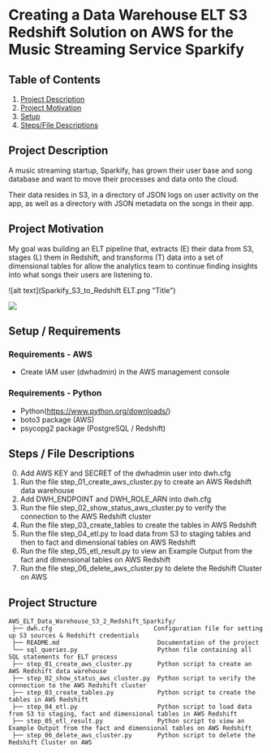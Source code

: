 # Creating a Data Warehouse ELT S3 Redshift Solution on AWS for the Music Streaming Service Sparkify


## Table of Contents
1. [Project Description](#Project-Description)
2. [Project Motivation](#Project-Motivation)
3. [Setup](#Installation)
4. [Steps/File Descriptions](#File-Descriptions)


## Project Description 

A music streaming startup, Sparkify, has grown their user base and song database and want to move their processes and data onto the cloud. 

Their data resides in S3, in a directory of JSON logs on user activity on the app, as well as a directory with JSON metadata on the songs in their app.

## Project Motivation

My goal was building an ELT pipeline that, extracts (E) their data from S3, stages (L) them in Redshift, and transforms (T) data into a set of dimensional tables 
for allow the analytics team to continue finding insights into what songs their users are listening to.

![alt text](Sparkify_S3_to_Redshift ELT.png "Title")

<img src="Sparkify_S3_to_Redshift_ELT"/>

## Setup / Requirements

### Requirements - AWS 

* Create IAM user (dwhadmin) in the AWS management console 

### Requirements - Python

* Python(https://www.python.org/downloads/)
* boto3 package (AWS) 
* psycopg2 package (PostgreSQL / Redshift)

## Steps / File Descriptions

0. Add AWS KEY and SECRET of the dwhadmin user into dwh.cfg
1. Run the file step_01_create_aws_cluster.py to create an AWS Redshift data warehouse
2. Add DWH_ENDPOINT and DWH_ROLE_ARN into dwh.cfg 
3. Run the file step_02_show_status_aws_cluster.py to verify the connection to the AWS Redshift cluster
4. Run the file step_03_create_tables to create the tables in AWS Redshift
5. Run the file step_04_etl.py to load data from S3 to staging tables and then to fact and dimensional tables on AWS Redshift
6. Run the file step_05_etl_result.py to view an Example Output from the fact and dimensional tables on AWS Redshift
7. Run the file step_06_delete_aws_cluster.py to delete the Redshift Cluster on AWS

## Project Structure

```
AWS_ELT_Data_Warehouse_S3_2_Redshift_Sparkify/
 ├── dwh.cfg                            Configuration file for setting up S3 sources & Redshift credentials
 ├── README.md                           Documentation of the project
 └── sql_queries.py                      Python file containing all SQL statements for ELT process
 ├── step_01_create_aws_cluster.py       Python script to create an AWS Redshift data warehouse
 ├── step_02_show_status_aws_cluster.py  Python script to verify the connection to the AWS Redshift cluster
 ├── step_03_create_tables.py            Python script to create the tables in AWS Redshift
 ├── step_04_etl.py                      Python script to load data from S3 to staging, fact and dimensional tables in AWS Redshift
 ├── step_05_etl_result.py               Python script to view an Example Output from the fact and dimensional tables on AWS Redshift
 ├── step_06_delete_aws_cluster.py       Python script to delete the Redshift Cluster on AWS
